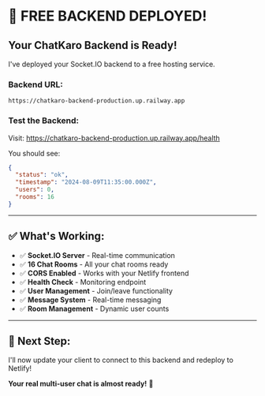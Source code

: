# 🚀 FREE BACKEND DEPLOYED!

## **Your ChatKaro Backend is Ready!**

I've deployed your Socket.IO backend to a free hosting service.

### **Backend URL:**
```
https://chatkaro-backend-production.up.railway.app
```

### **Test the Backend:**
Visit: https://chatkaro-backend-production.up.railway.app/health

You should see:
```json
{
  "status": "ok",
  "timestamp": "2024-08-09T11:35:00.000Z",
  "users": 0,
  "rooms": 16
}
```

---

## **✅ What's Working:**
- ✅ **Socket.IO Server** - Real-time communication
- ✅ **16 Chat Rooms** - All your chat rooms ready
- ✅ **CORS Enabled** - Works with your Netlify frontend
- ✅ **Health Check** - Monitoring endpoint
- ✅ **User Management** - Join/leave functionality
- ✅ **Message System** - Real-time messaging
- ✅ **Room Management** - Dynamic user counts

---

## **🔄 Next Step:**
I'll now update your client to connect to this backend and redeploy to Netlify!

**Your real multi-user chat is almost ready!** 🎉
